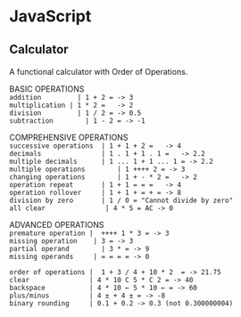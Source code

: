 # JavaScript

## Calculator
#### 

A functional calculator with Order of Operations.

BASIC OPERATIONS			\
`addition	      | 1 + 2 =	-> 3	`\
`multiplication	| 1 * 2 =	-> 2	`\
`division	      | 1 / 2 =	-> 0.5	`\
`subtraction	    | 1 - 2 = -> -1	` 
 
COMPREHENSIVE OPERATIONS    \
`successive operations	| 1 + 1 + 2 =	-> 4	`\
`decimals	            | 1 . 1 + 1 . 1 =	-> 2.2	`\
`multiple decimals	    | 1 ... 1 + 1 ... 1 = -> 2.2	`\
`multiple operations	    | 1 ++++ 2 = -> 3	`\
`changing operations	    | 1 + - * 2 =	-> 2	`\
`operation repeat	    | 1 + 1 = = =	-> 4	`\
`operation rollover	    | 1 + 1 + = + = -> 8	`\
`division by zero	    | 1 / 0	= "Cannot divide by zero"	`\
`all clear               | 4 * 5 = AC -> 0 `

ADVANCED OPERATIONS			\
`premature operation |	++++ 1 * 3 = -> 3	`\
`missing operation	  | 3 =	-> 3	`\
`partial operand	    | 3 * =	-> 9	`\
`missing operands	  | = = = =	-> 0 `

`order of operations |	1 + 3 / 4 + 10 * 2	= -> 21.75	`\
`clear               | 4 * 10 C 5 * C 2 = -> 40 `\
`backspace           | 4 * 10 ← 5 * 10 ← = -> 60 `\
`plus/minus          | 4 ± + 4 ± = -> -8 `\
`binary rounding     | 0.1 + 0.2 -> 0.3 (not 0.300000004) `